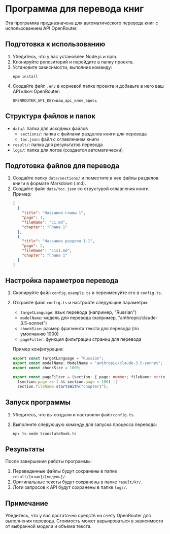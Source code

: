 # Программа для перевода книг

Эта программа предназначена для автоматического перевода книг с использованием API OpenRouter.

## Подготовка к использованию

1. Убедитесь, что у вас установлен Node.js и npm.
2. Клонируйте репозиторий и перейдите в папку проекта.
3. Установите зависимости, выполнив команду:
   ```
   npm install
   ```
4. Создайте файл `.env` в корневой папке проекта и добавьте в него ваш API ключ OpenRouter:
   ```
   OPENROUTER_API_KEY=ваш_api_ключ_здесь
   ```

## Структура файлов и папок

- `data/`: папка для исходных файлов
  - `sections/`: папка с файлами разделов книги для перевода
  - `toc.json`: файл с оглавлением книги
- `result/`: папка для результатов перевода
- `logs/`: папка для логов (создается автоматически)

## Подготовка файлов для перевода

1. Создайте папку `data/sections/` и поместите в нее файлы разделов книги в формате Markdown (.md).
2. Создайте файл `data/toc.json` со структурой оглавления книги. Пример:
   ```json
   [
     {
       "title": "Название главы 1",
       "page": 1,
       "fileName": "c1.md",
       "chapter": "Глава 1"
     },
     {
       "title": "Название раздела 1.1",
       "page": 2,
       "fileName": "c1s1.md",
       "chapter": "Глава 1"
     }
   ]
   ```

## Настройка параметров перевода

1. Скопируйте файл `config.example.ts` и переименуйте его в `config.ts`.
2. Откройте файл `config.ts` и настройте следующие параметры:

   - `targetLanguage`: язык перевода (например, "Russian")
   - `modelName`: модель для перевода (например, "anthropic/claude-3.5-sonnet")
   - `chunkSize`: размер фрагмента текста для перевода (по умолчанию 1000)
   - `pageFilter`: функция фильтрации страниц для перевода

   Пример конфигурации:

   ```typescript
   export const targetLanguage = "Russian";
   export const modelName: ModelName = "anthropic/claude-3.5-sonnet";
   export const chunkSize = 1000;

   export const pageFilter = (section: { page: number; fileName: string }) =>
     (section.page >= 1 && section.page < 100) ||
     section.fileName.startsWith("chapter1");
   ```

## Запуск программы

1. Убедитесь, что вы создали и настроили файл `config.ts`.
2. Выполните следующую команду для запуска процесса перевода:

   ```
   npx ts-node translateBook.ts
   ```

## Результаты

После завершения работы программы:

1. Переведенные файлы будут сохранены в папке `result/[язык]/[модель]/`.
2. Оригинальные тексты будут сохранены в папке `result/kr/`.
3. Логи запросов к API будут сохранены в папке `logs/`.

## Примечание

Убедитесь, что у вас достаточно средств на счету OpenRouter для выполнения перевода. Стоимость может варьироваться в зависимости от выбранной модели и объема текста.

